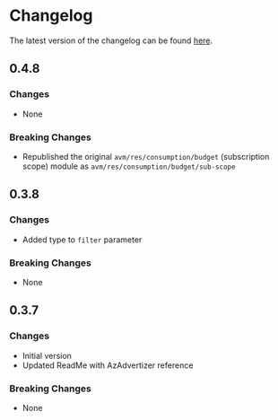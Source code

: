 # Changelog

The latest version of the changelog can be found [here](https://github.com/Azure/bicep-registry-modules/blob/main/avm/res/consumption/budget/sub-scope/CHANGELOG.md).

## 0.4.8

### Changes

- None

### Breaking Changes

- Republished the original `avm/res/consumption/budget` (subscription scope) module as `avm/res/consumption/budget/sub-scope`

## 0.3.8

### Changes

- Added type to `filter` parameter

### Breaking Changes

- None

## 0.3.7

### Changes

- Initial version
- Updated ReadMe with AzAdvertizer reference

### Breaking Changes

- None
